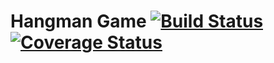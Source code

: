 Hangman Game [![Build Status](https://travis-ci.org/dfreire/hangman.svg?branch=master)](https://travis-ci.org/dfreire/hangman) [![Coverage Status](https://coveralls.io/repos/dfreire/hangman/badge.png)](https://coveralls.io/r/dfreire/hangman)
===

